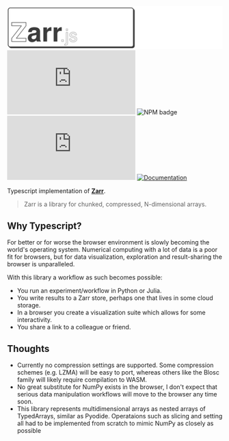 ![Zarr.js Logo](logo.png)
![Top Language Badge](https://img.shields.io/github/languages/top/gzuidhof/zarr.js) ![NPM badge](https://img.shields.io/npm/v/zarr) ![License badge](https://img.shields.io/github/license/gzuidhof/zarr.js)  [![Documentation](https://img.shields.io/badge/Read%20the-documentation-1abc9c.svg)](http://guido.io/zarr.js)


Typescript implementation of [**Zarr**](https://zarr.readthedocs.io/en/stable/).  

> Zarr is a library for chunked, compressed, N-dimensional arrays.

## Why Typescript?
For better or for worse the browser environment is slowly becoming the world's operating system. Numerical computing with a lot of data is a poor fit for browsers, but for data visualization, exploration and result-sharing the browser is unparalleled.

With this library a workflow as such becomes possible:
* You run an experiment/workflow in Python or Julia. 
* You write results to a Zarr store, perhaps one that lives in some cloud storage.
* In a browser you create a visualization suite which allows for some interactivity. 
* You share a link to a colleague or friend.

## Thoughts
* Currently no compression settings are supported. Some compression schemes (e.g. LZMA) will be easy to port, whereas others like the Blosc family will likely require compilation to WASM.
* No great substitute for NumPy exists in the browser, I don't expect that serious data manipulation workflows will move to the browser any time soon.
* This library represents multidimensional arrays as nested arrays of TypedArrays, similar as Pyodide. Operataions such as slicing and setting all had to be implemented from scratch to mimic NumPy as closely as possible
